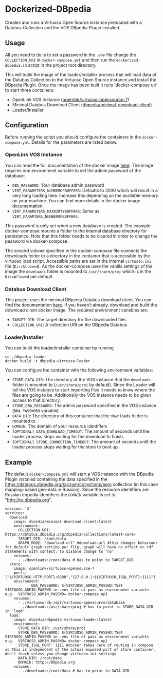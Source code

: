 # Dockerized-DBpedia
Creates and runs a Virtuoso Open Source instance preloaded with a Databus Collection and the VOS DBpedia Plugin installed.

## Usage

All you need to do is to set a password in the `.env` file change the `COLLECTION_URI` in  `docker-compose.yml` and then  run the `dockerized-dbpedia.sh` script in the project root directory. 

This will build the image of the loader/installer process that will load data of the Databus Collection to the Virtuoso Open Source instance and install the DBpedia Plugin. Once the image has been built it runs 'docker-compose up' to start three containers:

* OpenLink VOS Instance ([openlink/virtuoso-opensource-7](https://hub.docker.com/r/openlink/virtuoso-opensource-7))
* Minimal Databus Download Client ([dbpedia/minimal-download-client](https://hub.docker.com/repository/docker/dbpedia/minimal-download-client))
* Loader/Installer

## Configuration

Before running the script you should configure the containers in the `docker-compose.yml`. Details for the parameters are listed below.

### OpenLink VOS Instance

You can read the full documentation of the docker image [here](https://hub.docker.com/r/openlink/virtuoso-opensource-7). The image requires one environment variable to set the admin password of the database:
* `DBA_PASSWORD`: Your database admin password
* `VIRT_PARAMETERS_NUMBEROFBUFFERS`: Defaults to 2000 which will result in a very long loading time. Increase this depending on the available memory on your machine. You can find more details in the docker image documentation.
* `VIRT_PARAMETERS_MAXDIRTYBUFFERS`: Same as `VIRT_PARAMTERS_NUMBEROFBUFFERS`.

This password is only set when a new database is created. The example docker-compose mounts a folder to the internal database directory for persistence. Note that this folder needs to be cleared in order to change the password via docker-compose.

The second volume specified in the docker-compose file connects the downloads folder to a directory in the container that is
accessible by the virtuoso load script. Accessible paths are set in the internal `virtuoso.ini` file (`DirsAllowed`). As the
docker-compose uses the vanilla settings of the image the `downloads` folder is mounted to `/usr/share/proj` which is in the
`DirsAllowed` per default.

### Databus Download Client

This project uses the minimal DBpedia Databus download client. You can find the documentation [here](https://github.com/dbpedia/minimal-download-client). If you haven't already, download and build the download client docker image. The required environment variables are:
* `TARGET_DIR`: The target directory for the downloaded files
* `COLLECTION_URI`: A collection URI on the DBpedia Databus

### Loader/Installer

You can build the loader/installer container by running
```
cd ./dbpedia-loader
docker build -t dbpedia-virtuoso-loader .
```

You can configure the container with the following environment variables:
* `STORE_DATA_DIR`: The directory of the VOS instance that the `downloads` folder is mounted to (`/usr/share/proj` by default). Since the Loader will tell the VOS instance to start importing files it needs to know where the files are going to be. Additionally the VOS instance needs to be given access to that directory. 
* `STORE_DBA_PASSWORD`: The admin password specified in the VOS instance (`DBA_PASSWORD` variable)
* `DATA_DIR`: The directory of this container that the `downloads` folder is mounted to.
* `DOMAIN`: The domain of your resource identifiers
* `[OPTIONAL] DATA_DOWNLOAD_TIMEOUT`: The amount of seconds until the loader process stops waiting for the download to finish.
* `[OPTIONAL] STORE_CONNECTION_TIMEOUT`: The amount of seconds until the loader process stops waiting for the store to boot up.

## Example

The default `docker-compose.yml` will start a VOS instance with the DBpedia Plugin installed containing the data
specified in the https://databus.dbpedia.org/kurzum/collections/agro collection (in this case mapping-based geo-data in Russian).
Since the resource identifiers are Russian dbpedia identifiers the `DOMAIN` variable is set to "http://ru.dbpedia.org".

```
version: '3'
services:
  download:
    image: dbpedia/minimal-download-client:latest
    environment:
      COLLECTION_URI: https://databus.dbpedia.org/dbpedia/collections/latest-core/
      TARGET_DIR: /root/data
      GRAPH_MODE: "download-url" #download-url #this changes behaviour for default graph setting per file, graph will have no effect on rdf statements with context; to disable change to "no"
    volumes:
      - ./downloads:/root/data # has to point to TARGET_DIR
  store:
    image: openlink/virtuoso-opensource-7
    ports: ["${VIRTUOSO_HTTP_PORT}:8890","127.0.0.1:${VIRTUOSO_ISQL_PORT}:1111"]
    environment:
            DBA_PASSWORD: ${VIRTUOSO_ADMIN_PASSWD:?Set VIRTUOSO_ADMIN_PASSWD in .env file or pass as environment variable e.g.  VIRTUOSO_ADMIN_PASSWD= docker-compose up}
    volumes:
      - ./virtuoso-db:/opt/virtuoso-opensource/database
      - ./downloads:/usr/share/proj # has to point to STORE_DATA_DIR in 'load'
  load:
    image: dbpedia/dbpedia-virtuoso-loader:latest
    environment:
      STORE_DATA_DIR: /usr/share/proj
      STORE_DBA_PASSWORD: ${VIRTUOSO_ADMIN_PASSWD:?Set VIRTUOSO_ADMIN_PASSWD in .env file or pass as environment variable e.g.  VIRTUOSO_ADMIN_PASSWD= docker-compose up}
      STORE_ISQL_PORT: 1111 #docker takes care of routing in compose so this is independent of the actual exposed port of store container, don't touch unless you change virtuoso.ini settings
      DATA_DIR: /root/data
      DOMAIN: http://dbpedia.org 
    volumes:
      - ./downloads:/root/data # has to point to DATA_DIR

      
